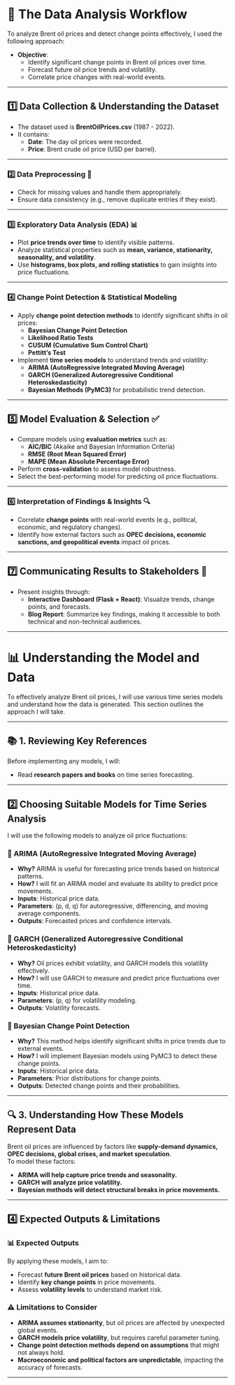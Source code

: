 # 📝 The Data Analysis Workflow  

To analyze Brent oil prices and detect change points effectively, I used the following approach:
- **Objective**:  
  - Identify significant change points in Brent oil prices over time.  
  - Forecast future oil price trends and volatility.  
  - Correlate price changes with real-world events.  

---

## **1️⃣ Data Collection & Understanding the Dataset**  
- The dataset used is **BrentOilPrices.csv** (1987 - 2022).  
- It contains:  
  - **Date**: The day oil prices were recorded.  
  - **Price**: Brent crude oil price (USD per barrel).  
 
---

### **2️⃣ Data Preprocessing** 🧹  
- Check for missing values and handle them appropriately.  
- Ensure data consistency (e.g., remove duplicate entries if they exist).  

---

### **3️⃣ Exploratory Data Analysis (EDA) 📊**  
- Plot **price trends over time** to identify visible patterns.  
- Analyze statistical properties such as **mean, variance, stationarity, seasonality, and volatility**.  
- Use **histograms, box plots, and rolling statistics** to gain insights into price fluctuations.  

---

### **4️⃣ Change Point Detection & Statistical Modeling**  
- Apply **change point detection methods** to identify significant shifts in oil prices:  
  - **Bayesian Change Point Detection**  
  - **Likelihood Ratio Tests**  
  - **CUSUM (Cumulative Sum Control Chart)**  
  - **Pettitt’s Test**  
- Implement **time series models** to understand trends and volatility:  
  - **ARIMA (AutoRegressive Integrated Moving Average)**  
  - **GARCH (Generalized Autoregressive Conditional Heteroskedasticity)**  
  - **Bayesian Methods (PyMC3)** for probabilistic trend detection.  

---

## **5️⃣ Model Evaluation & Selection** ✅  
- Compare models using **evaluation metrics** such as:  
  - **AIC/BIC** (Akaike and Bayesian Information Criteria)  
  - **RMSE (Root Mean Squared Error)**  
  - **MAPE (Mean Absolute Percentage Error)**  
- Perform **cross-validation** to assess model robustness.  
- Select the best-performing model for predicting oil price fluctuations.   

---

### **6️⃣ Interpretation of Findings & Insights** 🔍  
- Correlate **change points** with real-world events (e.g., political, economic, and regulatory changes).  
- Identify how external factors such as **OPEC decisions, economic sanctions, and geopolitical events** impact oil prices.  

---

## **7️⃣ Communicating Results to Stakeholders** 📢  
- Present insights through:  
  - **Interactive Dashboard (Flask + React)**: Visualize trends, change points, and forecasts.  
  - **Blog Report**: Summarize key findings, making it accessible to both technical and non-technical audiences. 

---


# 📊 Understanding the Model and Data  

To effectively analyze Brent oil prices, I will use various time series models and understand how the data is generated. This section outlines the approach I will take.  

---

## 📚 1. Reviewing Key References  
Before implementing any models, I will:  
- Read **research papers and books** on time series forecasting.  

---

## **2️⃣ Choosing Suitable Models for Time Series Analysis**  

I will use the following models to analyze oil price fluctuations:  

### **🔹 ARIMA (AutoRegressive Integrated Moving Average)**  
- **Why?** ARIMA is useful for forecasting price trends based on historical patterns.  
- **How?** I will fit an ARIMA model and evaluate its ability to predict price movements.  
- **Inputs**: Historical price data.  
- **Parameters**: (p, d, q) for autoregressive, differencing, and moving average components.  
- **Outputs**: Forecasted prices and confidence intervals.  

### **🔹 GARCH (Generalized Autoregressive Conditional Heteroskedasticity)**  
- **Why?** Oil prices exhibit volatility, and GARCH models this volatility effectively.  
- **How?** I will use GARCH to measure and predict price fluctuations over time.  
- **Inputs**: Historical price data.  
- **Parameters**: (p, q) for volatility modeling.  
- **Outputs**: Volatility forecasts.  

### **🔹 Bayesian Change Point Detection**  
- **Why?** This method helps identify significant shifts in price trends due to external events.  
- **How?** I will implement Bayesian models using PyMC3 to detect these change points.  
- **Inputs**: Historical price data.  
- **Parameters**: Prior distributions for change points.  
- **Outputs**: Detected change points and their probabilities.  
 

---

## 🔍 3. Understanding How These Models Represent Data  

Brent oil prices are influenced by factors like **supply-demand dynamics, OPEC decisions, global crises, and market speculation**.  
To model these factors:  
- **ARIMA will help capture price trends and seasonality.**  
- **GARCH will analyze price volatility.**  
- **Bayesian methods will detect structural breaks in price movements.**  


---

## **4️⃣ Expected Outputs & Limitations**  

### **📊 Expected Outputs**  
By applying these models, I aim to:  
- Forecast **future Brent oil prices** based on historical data.  
- Identify **key change points** in price movements.  
- Assess **volatility levels** to understand market risk.  

### **⚠️ Limitations to Consider**  
- **ARIMA assumes stationarity**, but oil prices are affected by unexpected global events.  
- **GARCH models price volatility**, but requires careful parameter tuning.  
- **Change point detection methods depend on assumptions** that might not always hold.  
- **Macroeconomic and political factors are unpredictable**, impacting the accuracy of forecasts.    

---



